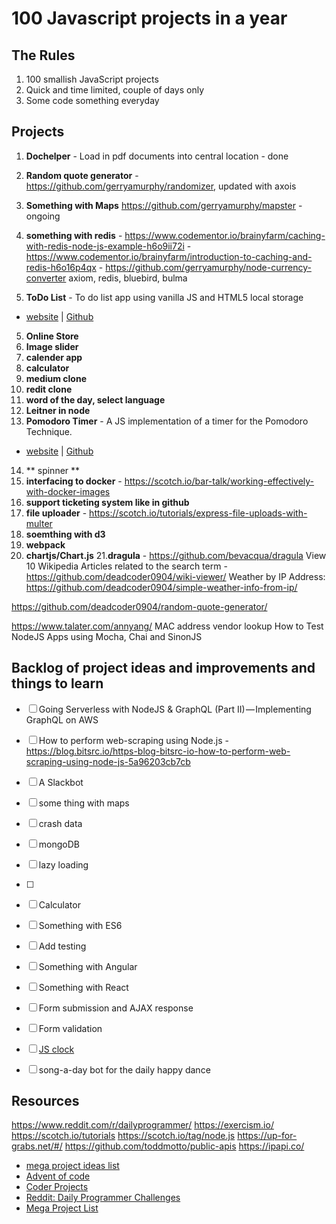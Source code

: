 # 100 Javascript projects in a year


## The Rules

1. 100 smallish JavaScript projects
2. Quick and time limited, couple of days only
3. Some code something everyday



## Projects

1. **Dochelper** - Load in pdf documents into central location - done
2. **Random quote generator** - https://github.com/gerryamurphy/randomizer, updated with axois
3. **Something with Maps** https://github.com/gerryamurphy/mapster - ongoing
4. **something with redis** - https://www.codementor.io/brainyfarm/caching-with-redis-node-js-example-h6o9ii72i
                             - https://www.codementor.io/brainyfarm/introduction-to-caching-and-redis-h6o16p4qx
                             - https://github.com/gerryamurphy/node-currency-converter axiom, redis, bluebird, bulma

4. **ToDo List** - To do list app using vanilla JS and HTML5 local storage
  - [website](http://jessica-eldredge.com/too-doo-list/) | [Github](https://github.com/jessabean/too-doo-list)
5. **Online Store**
6. **Image slider**
7. **calender app**
8. **calculator**
9. **medium clone**
10. **redit clone**
11. **word of the day, select language**
12. **Leitner in node**
13. **Pomodoro Timer** - A JS implementation of a timer for the Pomodoro Technique.
  - [website](http://jessica-eldredge.com/pomodoro-timer) | [Github](https://github.com/jessabean/pomodoro-timer)
14. ** spinner **
15. **interfacing to docker** - https://scotch.io/bar-talk/working-effectively-with-docker-images
16. **support ticketing system like in github**
17. **file uploader** - https://scotch.io/tutorials/express-file-uploads-with-multer
18. **soemthing with d3**
19. **webpack**
20. **chartjs/Chart.js**
21.**dragula** - https://github.com/bevacqua/dragula
View 10 Wikipedia Articles related to the search term - https://github.com/deadcoder0904/wiki-viewer/
Weather by IP Address: https://github.com/deadcoder0904/simple-weather-info-from-ip/

https://github.com/deadcoder0904/random-quote-generator/


https://www.talater.com/annyang/
MAC address vendor lookup
How to Test NodeJS Apps using Mocha, Chai and SinonJS


## Backlog of project ideas and improvements and things to learn
- [ ] Going Serverless with NodeJS & GraphQL (Part II) — Implementing GraphQL on AWS
- [ ] How to perform web-scraping using Node.js - https://blog.bitsrc.io/https-blog-bitsrc-io-how-to-perform-web-scraping-using-node-js-5a96203cb7cb




- [ ] A Slackbot
- [ ] some thing with maps
- [ ] crash data
- [ ] mongoDB
- [ ] lazy loading
- [ ] 
- [ ] Calculator
- [ ] Something with ES6
- [ ] Add testing
- [ ] Something with Angular
- [ ] Something with React
- [ ] Form submission and AJAX response
- [ ] Form validation
- [ ] [JS clock](http://exercism.io/exercises/javascript/clock)
- [ ] song-a-day bot for the daily happy dance

## Resources
https://www.reddit.com/r/dailyprogrammer/
https://exercism.io/
https://scotch.io/tutorials
https://scotch.io/tag/node.js
https://up-for-grabs.net/#/
https://github.com/toddmotto/public-apis
https://ipapi.co/

- [mega project ideas list](http://www.dreamincode.net/forums/topic/78802-martyr2s-mega-project-ideas-list/)
- [Advent of code](http://adventofcode.com/)
- [Coder Projects](https://googlecreativelab.github.io/coder-projects/)
- [Reddit: Daily Programmer Challenges](https://www.reddit.com/r/dailyprogrammer/wiki/challenges)
- [Mega Project List](https://github.com/karan/Projects)
